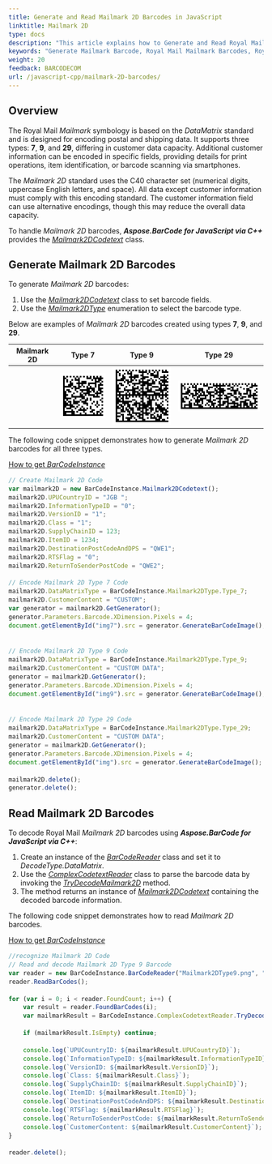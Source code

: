 ```yaml
---
title: Generate and Read Mailmark 2D Barcodes in JavaScript
linktitle: Mailmark 2D
type: docs
description: "This article explains how to Generate and Read Royal Mail Mailmark 2D Barcodes using Aspose.BarCode for JavaScript via C++."
keywords: "Generate Mailmark Barcode, Royal Mail Mailmark Barcodes, Royal Mail Barcode, Aspose.BarCode, Generate Barcode JavaScript"
weight: 20
feedback: BARCODECOM
url: /javascript-cpp/mailmark-2D-barcodes/
---
```


## Overview
The Royal Mail *Mailmark* symbology is based on the *DataMatrix* standard and is designed for encoding postal and shipping data. It supports three types: **7**, **9**, and **29**, differing in customer data capacity. Additional customer information can be encoded in specific fields, providing details for print operations, item identification, or barcode scanning via smartphones.

The *Mailmark 2D* standard uses the C40 character set (numerical digits, uppercase English letters, and space). All data except customer information must comply with this encoding standard. The customer information field can use alternative encodings, though this may reduce the overall data capacity.

To handle *Mailmark 2D* barcodes, ***Aspose.BarCode for JavaScript via C++*** provides the [*Mailmark2DCodetext*](https://reference.aspose.com/barcode/javascript-cpp/aspose.barcode.complexbarcode/mailmark2dcodetext) class.

## Generate Mailmark 2D Barcodes
To generate *Mailmark 2D* barcodes:
1. Use the [*Mailmark2DCodetext*](https://reference.aspose.com/barcode/javascript-cpp/aspose.barcode.complexbarcode/mailmark2dcodetext) class to set barcode fields.
2. Use the [*Mailmark2DType*](https://reference.aspose.com/barcode/javascript-cpp/aspose.barcode.complexbarcode/mailmark2dtype) enumeration to select the barcode type.

Below are examples of *Mailmark 2D* barcodes created using types **7**, **9**, and **29**.

| **Mailmark 2D** | **Type 7** | **Type 9** | **Type 29** |
| :-: | :-: | :-: | :-: |
| | ![Type 7](mailmark2dtype7.png) | ![Type 9](mailmark2dtype9.png) | ![Type 29](mailmark2dtype29.png) |

The following code snippet demonstrates how to generate *Mailmark 2D* barcodes for all three types.

  
[How to get *BarCodeInstance*](/barcode/javascript-cpp/get-barcode-module-instance/)
```javascript
// Create Mailmark 2D Code
var mailmark2D = new BarCodeInstance.Mailmark2DCodetext();
mailmark2D.UPUCountryID = "JGB ";
mailmark2D.InformationTypeID = "0";
mailmark2D.VersionID = "1";
mailmark2D.Class = "1";
mailmark2D.SupplyChainID = 123;
mailmark2D.ItemID = 1234;
mailmark2D.DestinationPostCodeAndDPS = "QWE1";
mailmark2D.RTSFlag = "0";
mailmark2D.ReturnToSenderPostCode = "QWE2";

// Encode Mailmark 2D Type 7 Code
mailmark2D.DataMatrixType = BarCodeInstance.Mailmark2DType.Type_7;
mailmark2D.CustomerContent = "CUSTOM";
var generator = mailmark2D.GetGenerator();
generator.Parameters.Barcode.XDimension.Pixels = 4;
document.getElementById("img7").src = generator.GenerateBarCodeImage(); // Display barcode image for Type 7


// Encode Mailmark 2D Type 9 Code
mailmark2D.DataMatrixType = BarCodeInstance.Mailmark2DType.Type_9;
mailmark2D.CustomerContent = "CUSTOM DATA";
generator = mailmark2D.GetGenerator();
generator.Parameters.Barcode.XDimension.Pixels = 4;
document.getElementById("img9").src = generator.GenerateBarCodeImage(); // Display barcode image for Type 9


// Encode Mailmark 2D Type 29 Code
mailmark2D.DataMatrixType = BarCodeInstance.Mailmark2DType.Type_29;
mailmark2D.CustomerContent = "CUSTOM DATA";
generator = mailmark2D.GetGenerator();
generator.Parameters.Barcode.XDimension.Pixels = 4;
document.getElementById("img").src = generator.GenerateBarCodeImage(); // Display barcode image for Type 29

mailmark2D.delete();
generator.delete();

```
  
## Read Mailmark 2D Barcodes
To decode Royal Mail *Mailmark 2D* barcodes using ***Aspose.BarCode for JavaScript via C++***:

1. Create an instance of the [*BarCodeReader*](https://reference.aspose.com/barcode/javascript-cpp/aspose.barcode.barcoderecognition/barcodereader) class and set it to *DecodeType.DataMatrix*.
2. Use the [*ComplexCodetextReader*](https://reference.aspose.com/barcode/javascript-cpp/aspose.barcode.complexbarcode/complexcodetextreader) class to parse the barcode data by invoking the [*TryDecodeMailmark2D*](https://reference.aspose.com/barcode/javascript-cpp/aspose.barcode.complexbarcode/complexcodetextreader/methods/trydecodemailmark2d) method.
3. The method returns an instance of [*Mailmark2DCodetext*](https://reference.aspose.com/barcode/javascript-cpp/aspose.barcode.complexbarcode/mailmark2dcodetext) containing the decoded barcode information.

The following code snippet demonstrates how to read *Mailmark 2D* barcodes.


[How to get *BarCodeInstance*](/barcode/javascript-cpp/get-barcode-module-instance/)
```javascript
//recognize Mailmark 2D Code
// Read and decode Mailmark 2D Type 9 Barcode
var reader = new BarCodeInstance.BarCodeReader("Mailmark2DType9.png", "DataMatrix");
reader.ReadBarCodes();

for (var i = 0; i < reader.FoundCount; i++) {
    var result = reader.FoundBarCodes(i);
    var mailmarkResult = BarCodeInstance.ComplexCodetextReader.TryDecodeMailmark2D(result.CodeText);

    if (mailmarkResult.IsEmpty) continue;

    console.log(`UPUCountryID: ${mailmarkResult.UPUCountryID}`);
    console.log(`InformationTypeID: ${mailmarkResult.InformationTypeID}`);
    console.log(`VersionID: ${mailmarkResult.VersionID}`);
    console.log(`Class: ${mailmarkResult.Class}`);
    console.log(`SupplyChainID: ${mailmarkResult.SupplyChainID}`);
    console.log(`ItemID: ${mailmarkResult.ItemID}`);
    console.log(`DestinationPostCodeAndDPS: ${mailmarkResult.DestinationPostCodeAndDPS}`);
    console.log(`RTSFlag: ${mailmarkResult.RTSFlag}`);
    console.log(`ReturnToSenderPostCode: ${mailmarkResult.ReturnToSenderPostCode}`);
    console.log(`CustomerContent: ${mailmarkResult.CustomerContent}`);
}

reader.delete();

``` 